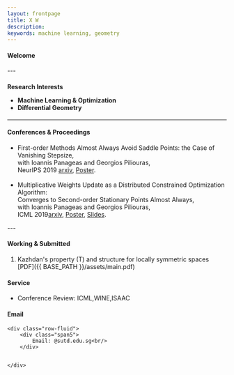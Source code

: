 ```yaml
---
layout: frontpage
title: X W
description:   
keywords: machine learning, geometry
---
```

<div class="container1">
    <h4><a name="Welcome"></a>Welcome</h4>
</div>
---

<div class="container2">
<h4><a name="Research Interests"></a>Research Interests
<ul>
    <li>Machine Learning & Optimization</li>
    <li>Differential Geometry</li>
</ul></h4>
</div>
<!--
#<h4><a name="Education"></a>Education & Work</h4>
#<ul>
#   <li>Postdoc Research Fellow, Singapore University of Technology and Design, PI: Georgios Piliouras<br/>
#   02/2018-Present</li>
# <li>Instructor of Math Department, University at Buffalo, SUNY<br/> 
#    08/2014-08/2017</li>
#<li>Ph.D in Mathematics, University at Buffalo, SUNY, 2010-2017<br/>
#   <ul>
#       <li>Subject: Differential Geometry, Locally Symmetric Spaces</li>
#       <li>Advisor: Mohan Ramachandran</li>
#       <li>Dissertation: Complex hyperbolic manifolds and structure of exotic hyperbolic manifolds</li>
#   </ul></li>
#<li>B.S. in Geophysics, China University of Geosciences, 2005-2009</li>
#</ul>
-->
    
---
<h4><a name="Conferences & Proceedings"></a>Conferences & Proceedings</h4>
<ul>
   <li> First-order Methods Almost Always Avoid Saddle Points: the Case of Vanishing Stepsize, <br/> with Ioannis Panageas and Georgios Piliouras,<br/> NeurIPS 2019 <a href="http://arxiv.org/abs/1906.07772">arxiv</a>, <a href="https://www.dropbox.com/s/y25vze12a2lpivv/NIPS19_poster.pdf?dl=0">Poster</a>.</li>
    <br/>
   <li> Multiplicative Weights Update as a Distributed Constrained Optimization Algorithm: <br/> Converges to Second-order Stationary Points Almost Always, <br/>with Ioannis Panageas and Georgios Piliouras,<br/> ICML 2019<a href="http://arxiv.org/abs/1810.05355">arxiv</a>, <a href="https://www.dropbox.com/s/qs9nr6pgycnboy7/poster_ICML_xiao2.pdf?dl=0">Poster</a>, <a href="https://www.dropbox.com/s/fh9j5scf2kaofca/main%20copy.pdf?dl=0">Slides</a>.</li>
</ul>   
---
<h4><a name="Working & Submitted"></a>Working & Submitted</h4>

   1. Kazhdan's property (T) and structure for locally symmetric spaces [PDF]({{ BASE_PATH }}/assets/main.pdf)

<div class="container">
    <!--
    <h4><a name="News"></a>News</h4>
    <ul>
        <li>"Geometry, topology and game theory", Research Jam, SUTD, 09/25/2019</li>
        <li>"First-order methods almost always avoid saddle points: the case of vanishing stepsize",<br/> with Ioannis Panageas and Georgios Piliouras,<br/> accepted in NeurIPS 2019</li>
        <li>"Multiplicative weights updates as a distributed constrained optimization algorithm: converges to second-order stationary points almost always",<br/>with Ioannis Panageas and Georgios Piliouras,<br/> accepted in ICML 2019</li>
    </ul>
    -->
            
   <h4><a name="Service"></a>Service</h4>
    <ul>
        <li>Conference Review: ICML,WINE,ISAAC</li>
    </ul>
   
<h4><a name="Email"></a>Email</h4>

    <div class="row-fluid">
        <div class="span5">           
            Email: @sutd.edu.sg<br/>
        </div>

       
    </div>
</div>


